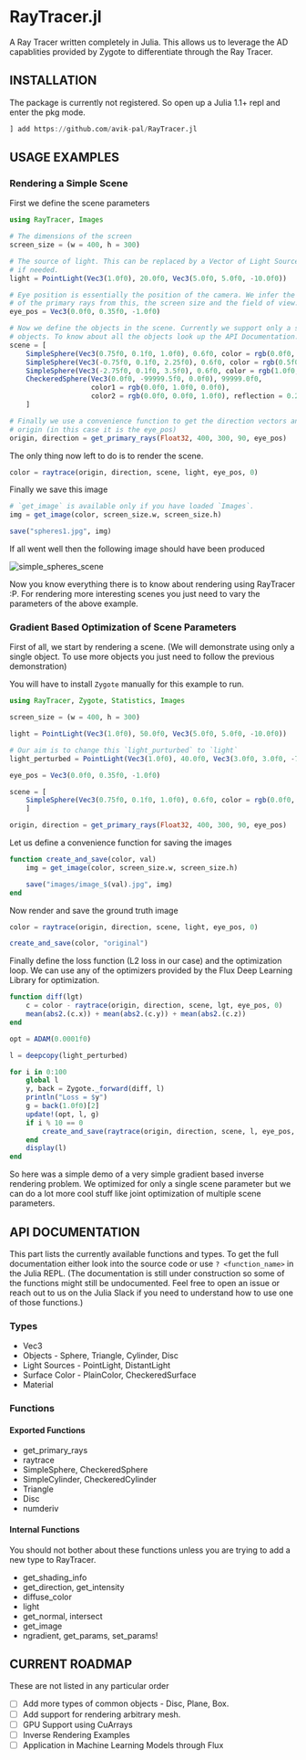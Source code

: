 # RayTracer.jl

A Ray Tracer written completely in Julia. This allows us to leverage the AD capablities provided
by Zygote to differentiate through the Ray Tracer.

## INSTALLATION

The package is currently not registered. So open up a Julia 1.1+ repl and enter the pkg mode.

```julia
] add https://github.com/avik-pal/RayTracer.jl
```

## USAGE EXAMPLES

### Rendering a Simple Scene

First we define the scene parameters

```julia
using RayTracer, Images

# The dimensions of the screen
screen_size = (w = 400, h = 300)

# The source of light. This can be replaced by a Vector of Light Sources
# if needed.
light = PointLight(Vec3(1.0f0), 20.0f0, Vec3(5.0f0, 5.0f0, -10.0f0))

# Eye position is essentially the position of the camera. We infer the direction
# of the primary rays from this, the screen size and the field of view.
eye_pos = Vec3(0.0f0, 0.35f0, -1.0f0)

# Now we define the objects in the scene. Currently we support only a small number
# objects. To know about all the objects look up the API Documentation.
scene = [
    SimpleSphere(Vec3(0.75f0, 0.1f0, 1.0f0), 0.6f0, color = rgb(0.0f0, 0.0f0, 1.0f0)),
    SimpleSphere(Vec3(-0.75f0, 0.1f0, 2.25f0), 0.6f0, color = rgb(0.5f0, 0.223f0, 0.5f0)),
    SimpleSphere(Vec3(-2.75f0, 0.1f0, 3.5f0), 0.6f0, color = rgb(1.0f0, 0.572f0, 0.184f0)),
    CheckeredSphere(Vec3(0.0f0, -99999.5f0, 0.0f0), 99999.0f0,
                    color1 = rgb(0.0f0, 1.0f0, 0.0f0),
                    color2 = rgb(0.0f0, 0.0f0, 1.0f0), reflection = 0.25f0)
    ]

# Finally we use a convenience function to get the direction vectors and the
# origin (in this case it is the eye_pos)
origin, direction = get_primary_rays(Float32, 400, 300, 90, eye_pos)
```

The only thing now left to do is to render the scene.
```julia
color = raytrace(origin, direction, scene, light, eye_pos, 0)
```

Finally we save this image
```julia
# `get_image` is available only if you have loaded `Images`.
img = get_image(color, screen_size.w, screen_size.h)

save("spheres1.jpg", img)
```

If all went well then the following image should have been produced

![simple_spheres_scene](https://raw.githubusercontent.com/avik-pal/RayTracer.jl/master/assets/spheres1.jpg)

Now you know everything there is to know about rendering using RayTracer :P. For rendering more
interesting scenes you just need to vary the parameters of the above example.

### Gradient Based Optimization of Scene Parameters

First of all, we start by rendering a scene. (We will demonstrate using only a single object.
To use more objects you just need to follow the previous demonstration)

You will have to install `Zygote` manually for this example to run.

```julia
using RayTracer, Zygote, Statistics, Images

screen_size = (w = 400, h = 300)

light = PointLight(Vec3(1.0f0), 50.0f0, Vec3(5.0f0, 5.0f0, -10.0f0))

# Our aim is to change this `light_purturbed` to `light`
light_perturbed = PointLight(Vec3(1.0f0), 40.0f0, Vec3(3.0f0, 3.0f0, -7.0f0))

eye_pos = Vec3(0.0f0, 0.35f0, -1.0f0)

scene = [
    SimpleSphere(Vec3(0.75f0, 0.1f0, 1.0f0), 0.6f0, color = rgb(0.0f0, 0.0f0, 1.0f0)),
    ]

origin, direction = get_primary_rays(Float32, 400, 300, 90, eye_pos)
```

Let us define a convenience function for saving the images

```julia
function create_and_save(color, val)
    img = get_image(color, screen_size.w, screen_size.h)

    save("images/image_$(val).jpg", img)
end
```

Now render and save the ground truth image

```julia
color = raytrace(origin, direction, scene, light, eye_pos, 0)

create_and_save(color, "original")
```

Finally define the loss function (L2 loss in our case) and the optimization loop. We can use any of
the optimizers provided by the Flux Deep Learning Library for optimization.

```julia
function diff(lgt)
    c = color - raytrace(origin, direction, scene, lgt, eye_pos, 0)
    mean(abs2.(c.x)) + mean(abs2.(c.y)) + mean(abs2.(c.z))
end

opt = ADAM(0.0001f0)

l = deepcopy(light_perturbed)

for i in 0:100
    global l
    y, back = Zygote._forward(diff, l)
    println("Loss = $y")
    g = back(1.0f0)[2]
    update!(opt, l, g)
    if i % 10 == 0
        create_and_save(raytrace(origin, direction, scene, l, eye_pos, 0), i)
    end
    display(l)
end
```

So here was a simple demo of a very simple gradient based inverse rendering problem. We optimized for
only a single scene parameter but we can do a lot more cool stuff like joint optimization of
multiple scene parameters.

## API DOCUMENTATION

This part lists the currently available functions and types. To get the full documentation either
look into the source code or use `? <function_name>` in the Julia REPL. (The documentation is still
under construction so some of the functions might still be undocumented. Feel free to open an issue
or reach out to us on the Julia Slack if you need to understand how to use one of those functions.)

### Types

* Vec3 
* Objects - Sphere, Triangle, Cylinder, Disc
* Light Sources - PointLight, DistantLight
* Surface Color - PlainColor, CheckeredSurface
* Material                                                            

### Functions

#### Exported Functions

* get\_primary\_rays
* raytrace
* SimpleSphere, CheckeredSphere
* SimpleCylinder, CheckeredCylinder
* Triangle
* Disc
* numderiv

#### Internal Functions

You should not bother about these functions unless you are trying to add a new type to
RayTracer.

* get\_shading\_info
* get\_direction, get\_intensity
* diffuse\_color
* light
* get\_normal, intersect
* get\_image
* ngradient, get\_params, set\_params!

## CURRENT ROADMAP

These are not listed in any particular order

- [ ] Add more types of common objects - Disc, Plane, Box.
- [ ] Add support for rendering arbitrary mesh.
- [ ] GPU Support using CuArrays
- [ ] Inverse Rendering Examples
- [ ] Application in Machine Learning Models through Flux
